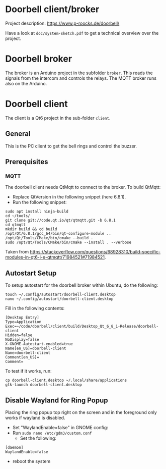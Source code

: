 # Doorbell client/broker

Project description: https://www.p-roocks.de/doorbell/

Have a look at `doc/system-sketch.pdf` to get a technical overview over the project.

# Doorbell broker

The broker is an Arduino project in the subfolder `broker`. This reads the signals from the intercom and controls the relays. The MQTT broker runs also on the Arduino.

# Doorbell client

The client is a Qt6 project in the sub-folder `client`.

## General

This is the PC client to get the bell rings and control the buzzer. 

## Prerequisites

### MQTT

The doorbell client needs QtMqtt to connect to the broker. To build QtMqtt:
* Replace QtVersion in the following snippet (here 6.8.1).
* Run the following snippet:

```
sudo apt install ninja-build
cd ~/tools/
git clone git://code.qt.io/qt/qtmqtt.git -b 6.8.1
cd qtmqtt
mkdir build && cd build
/opt/Qt/6.8.1/gcc_64/bin/qt-configure-module ..
/opt/Qt/Tools/CMake/bin/cmake --build .
sudo /opt/Qt/Tools/CMake/bin/cmake --install . --verbose
```

Taken from https://stackoverflow.com/questions/68928310/build-specific-modules-in-qt6-i-e-qtmqtt/71984521#71984521.


## Autostart Setup

To setup autostart for the doorbell broker within Ubuntu, do the following:

```
touch ~/.config/autostart/doorbell-client.desktop
nano ~/.config/autostart/doorbell-client.desktop
```

Fill in the following contents:

```
[Desktop Entry]
Type=Application
Exec=~/code/doorbell/client/build/Desktop_Qt_6_8_1-Release/doorbell-client
Hidden=false
NoDisplay=false
X-GNOME-Autostart-enabled=true
Name[en_US]=doorbell-client
Name=doorbell-client
Comment[en_US]=
Comment=
```

To test if it works, run:

```
cp doorbell-client.desktop ~/.local/share/applications
gtk-launch doorbell-client.desktop
```

## Disable Wayland for Ring Popup

Placing the ring popup top right on the screen and in the foreground only works if wayland is disabled.

* Set "WaylandEnable=false" in GNOME config:
* Run `sudo nano /etc/gdm3/custom.conf`
	* Set the following:
```
[daemon]
WaylandEnable=false
```
* reboot the system
